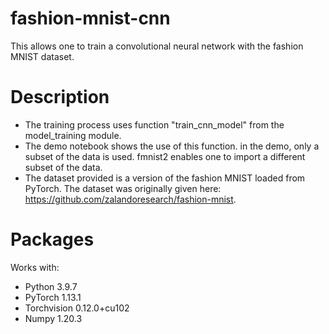 # fashion-mnist-cnn
This allows one to train a convolutional neural network with the fashion MNIST dataset. 

# Description 
- The training process uses function "train_cnn_model" from the model_training module. 
- The demo notebook shows the use of this function. in the demo, only a subset of the data is used. fmnist2 enables one to import a different subset of the data.
- The dataset provided is a version of the fashion MNIST loaded from PyTorch. The dataset was originally given here: https://github.com/zalandoresearch/fashion-mnist. 

# Packages
Works with:
- Python 3.9.7
- PyTorch 1.13.1
- Torchvision 0.12.0+cu102
- Numpy 1.20.3
